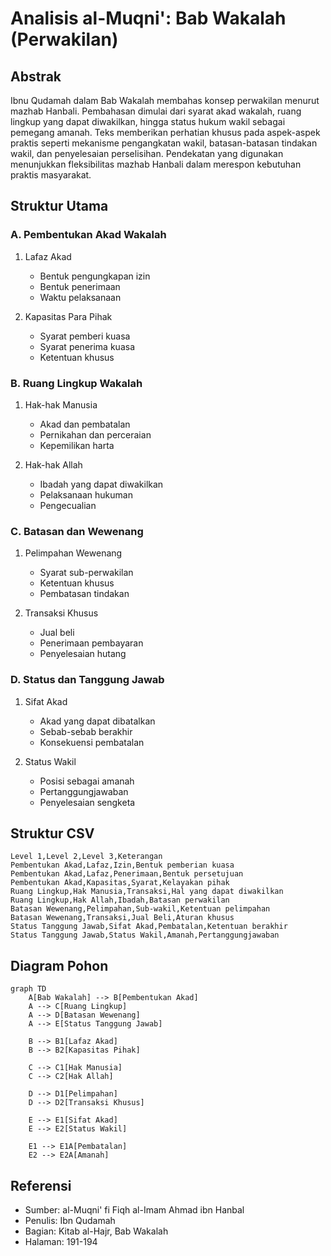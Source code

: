 # Analisis al-Muqni': Bab Wakalah (Perwakilan)

## Abstrak

Ibnu Qudamah dalam Bab Wakalah membahas konsep perwakilan menurut mazhab Hanbali. Pembahasan dimulai dari syarat akad wakalah, ruang lingkup yang dapat diwakilkan, hingga status hukum wakil sebagai pemegang amanah. Teks memberikan perhatian khusus pada aspek-aspek praktis seperti mekanisme pengangkatan wakil, batasan-batasan tindakan wakil, dan penyelesaian perselisihan. Pendekatan yang digunakan menunjukkan fleksibilitas mazhab Hanbali dalam merespon kebutuhan praktis masyarakat.

## Struktur Utama

### A. Pembentukan Akad Wakalah

1. Lafaz Akad
   - Bentuk pengungkapan izin
   - Bentuk penerimaan
   - Waktu pelaksanaan

2. Kapasitas Para Pihak
   - Syarat pemberi kuasa
   - Syarat penerima kuasa
   - Ketentuan khusus

### B. Ruang Lingkup Wakalah

1. Hak-hak Manusia
   - Akad dan pembatalan
   - Pernikahan dan perceraian
   - Kepemilikan harta

2. Hak-hak Allah
   - Ibadah yang dapat diwakilkan
   - Pelaksanaan hukuman
   - Pengecualian

### C. Batasan dan Wewenang

1. Pelimpahan Wewenang
   - Syarat sub-perwakilan
   - Ketentuan khusus
   - Pembatasan tindakan

2. Transaksi Khusus
   - Jual beli
   - Penerimaan pembayaran
   - Penyelesaian hutang

### D. Status dan Tanggung Jawab

1. Sifat Akad
   - Akad yang dapat dibatalkan
   - Sebab-sebab berakhir
   - Konsekuensi pembatalan

2. Status Wakil
   - Posisi sebagai amanah
   - Pertanggungjawaban
   - Penyelesaian sengketa

## Struktur CSV

```csv
Level 1,Level 2,Level 3,Keterangan
Pembentukan Akad,Lafaz,Izin,Bentuk pemberian kuasa
Pembentukan Akad,Lafaz,Penerimaan,Bentuk persetujuan
Pembentukan Akad,Kapasitas,Syarat,Kelayakan pihak
Ruang Lingkup,Hak Manusia,Transaksi,Hal yang dapat diwakilkan
Ruang Lingkup,Hak Allah,Ibadah,Batasan perwakilan
Batasan Wewenang,Pelimpahan,Sub-wakil,Ketentuan pelimpahan
Batasan Wewenang,Transaksi,Jual Beli,Aturan khusus
Status Tanggung Jawab,Sifat Akad,Pembatalan,Ketentuan berakhir
Status Tanggung Jawab,Status Wakil,Amanah,Pertanggungjawaban
```

## Diagram Pohon

```mermaid
graph TD
    A[Bab Wakalah] --> B[Pembentukan Akad]
    A --> C[Ruang Lingkup]
    A --> D[Batasan Wewenang]
    A --> E[Status Tanggung Jawab]
    
    B --> B1[Lafaz Akad]
    B --> B2[Kapasitas Pihak]
    
    C --> C1[Hak Manusia]
    C --> C2[Hak Allah]
    
    D --> D1[Pelimpahan]
    D --> D2[Transaksi Khusus]
    
    E --> E1[Sifat Akad]
    E --> E2[Status Wakil]
    
    E1 --> E1A[Pembatalan]
    E2 --> E2A[Amanah]
```

## Referensi

- Sumber: al-Muqni' fi Fiqh al-Imam Ahmad ibn Hanbal
- Penulis: Ibn Qudamah
- Bagian: Kitab al-Hajr, Bab Wakalah
- Halaman: 191-194
